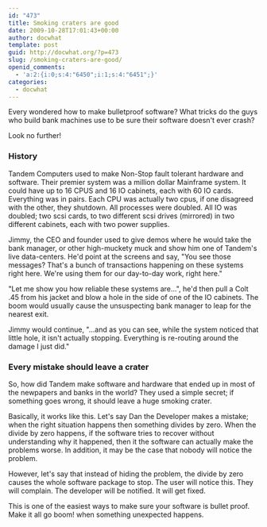 ```yaml
---
id: "473"
title: Smoking craters are good
date: 2009-10-28T17:01:43+00:00
author: docwhat
template: post
guid: http://docwhat.org/?p=473
slug: /smoking-craters-are-good/
openid_comments:
  - 'a:2:{i:0;s:4:"6450";i:1;s:4:"6451";}'
categories:
  - docwhat
---
```


Every wondered how to make bulletproof software? What tricks do the guys who
build bank machines use to be sure their software doesn't ever crash?

Look no further!

<h3>History</h3>

Tandem Computers used to make Non-Stop fault tolerant hardware and software.
Their premier system was a million dollar Mainframe system. It could have up
to 16 CPUS and 16 IO cabinets, each with 60 IO cards. Everything was in pairs.
Each CPU was actually two cpus, if one disagreed with the other, they
shutdown. All processes were doubled. All IO was doubled; two scsi cards, to
two different scsi drives (mirrored) in two different cabinets, each with two
power supplies.

Jimmy, the CEO and founder used to give demos where he would take the bank
manager, or other high-muckety muck and show him one of Tandem's live
data-centers. He'd point at the screens and say, "You see those messages?
That's a bunch of transactions happening on these systems right here. We're
using them for our day-to-day work, right here."

"Let me show you how reliable these systems are...", he'd then pull a Colt .45
from his jacket and blow a hole in the side of one of the IO cabinets. The
boom would usually cause the unsuspecting bank manager to leap for the nearest
exit.

Jimmy would continue, "...and as you can see, while the system noticed that
little hole, it isn't actually stopping. Everything is re-routing around the
damage I just did."

<h3>Every mistake should leave a crater</h3>

So, how did Tandem make software and hardware that ended up in most of the
newpapers and banks in the world? They used a simple secret; if something goes
wrong, it should leave a huge smoking crater.

Basically, it works like this. Let's say Dan the Developer makes a mistake;
when the right situation happens then something divides by zero. When the
divide by zero happens, if the software tries to recover without understanding
why it happened, then it the software can actually make the problems worse. In
addition, it may be the case that nobody will notice the problem.

However, let's say that instead of hiding the problem, the divide by zero
causes the whole software package to stop. The user will notice this. They
will complain. The developer will be notified. It will get fixed.

This is one of the easiest ways to make sure your software is bullet proof.
Make it all go boom! when something unexpected happens.
